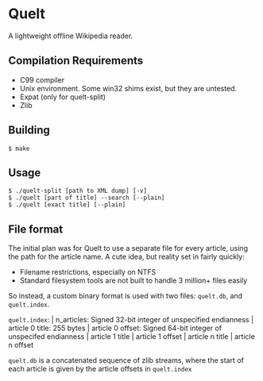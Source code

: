 Quelt
=====
A lightweight offline Wikipedia reader.

Compilation Requirements
------------
* C99 compiler
* Unix environment.  Some win32 shims exist, but they are untested.
* Expat (only for quelt-split)
* Zlib

Building
--------
    $ make

Usage
-----
    $ ./quelt-split [path to XML dump] [-v]
    $ ./quelt [part of title] --search [--plain]
    $ ./quelt [exact title] [--plain]

File format
-----------
The initial plan was for Quelt to use a separate file for every article, using
the path for the article name.  A cute idea, but reality set in fairly quickly:

* Filename restrictions, especially on NTFS
* Standard filesystem tools are not built to handle 3 million+ files easily

So instead, a custom binary format is used with two files: `quelt.db`, and
`quelt.index`.

`quelt.index`:
    | n_articles: Signed 32-bit integer of unspecified endianness
    | article 0 title: 255 bytes
    | article 0 offset: Signed 64-bit integer of unspecifed endianness
    | article 1 title
    | article 1 offset
    | article n title
    | article n offset

`quelt.db` is a concatenated sequence of zlib streams, where the start of each
article is given by the article offsets in `quelt.index`
